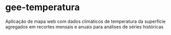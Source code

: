 # gee-temperatura
Aplicação de mapa web com dados climáticos de temperatura da superfície agregados em recortes mensais e anuais para análises de séries históricas
